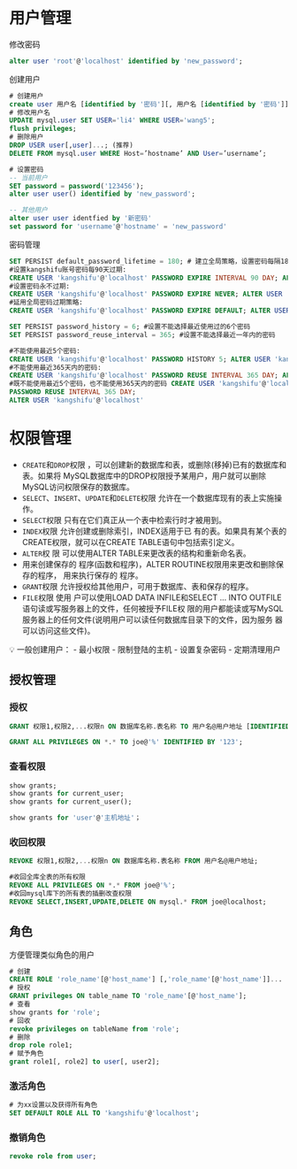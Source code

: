 # 用户管理

修改密码

```sql
alter user 'root'@'localhost' identified by 'new_password';
```

创建用户

```sql
# 创建用户
create user 用户名 [identified by '密码'][, 用户名 [identified by '密码']]
# 修改用户名
UPDATE mysql.user SET USER='li4' WHERE USER='wang5';
flush privileges;
# 删除用户
DROP USER user[,user]...; (推荐)
DELETE FROM mysql.user WHERE Host=’hostname’ AND User=’username’;

# 设置密码
-- 当前用户
SET password = password('123456');
alter user user() identified by 'new_password';

-- 其他用户
alter user user identfied by '新密码'
set password for 'username'@'hostname' = 'new_password'
```

密码管理

```sql
SET PERSIST default_password_lifetime = 180; # 建立全局策略，设置密码每隔180天过期
#设置kangshifu账号密码每90天过期:
CREATE USER 'kangshifu'@'localhost' PASSWORD EXPIRE INTERVAL 90 DAY; ALTER USER 'kangshifu'@'localhost' PASSWORD EXPIRE INTERVAL 90 DAY;
#设置密码永不过期:
CREATE USER 'kangshifu'@'localhost' PASSWORD EXPIRE NEVER; ALTER USER 'kangshifu'@'localhost' PASSWORD EXPIRE NEVER;
#延用全局密码过期策略:
CREATE USER 'kangshifu'@'localhost' PASSWORD EXPIRE DEFAULT; ALTER USER 'kangshifu'@'localhost' PASSWORD EXPIRE DEFAULT;

SET PERSIST password_history = 6; #设置不能选择最近使用过的6个密码
SET PERSIST password_reuse_interval = 365; #设置不能选择最近一年内的密码

#不能使用最近5个密码:
CREATE USER 'kangshifu'@'localhost' PASSWORD HISTORY 5; ALTER USER 'kangshifu'@'localhost' PASSWORD HISTORY 5;
#不能使用最近365天内的密码:
CREATE USER 'kangshifu'@'localhost' PASSWORD REUSE INTERVAL 365 DAY; ALTER USER 'kangshifu'@'localhost' PASSWORD REUSE INTERVAL 365 DAY;
#既不能使用最近5个密码，也不能使用365天内的密码 CREATE USER 'kangshifu'@'localhost' PASSWORD HISTORY 5
PASSWORD REUSE INTERVAL 365 DAY;
ALTER USER 'kangshifu'@'localhost'
```

# 权限管理

- `CREATE`和`DROP`权限 ，可以创建新的数据库和表，或删除(移掉)已有的数据库和表。如果将 MySQL数据库中的DROP权限授予某用户，用户就可以删除MySQL访问权限保存的数据库。
- `SELECT`、`INSERT`、`UPDATE`和`DELETE`权限 允许在一个数据库现有的表上实施操作。
- `SELECT`权限 只有在它们真正从一个表中检索行时才被用到。
- `INDEX`权限 允许创建或删除索引，INDEX适用于已 有的表。如果具有某个表的CREATE权限，就可以在CREATE TABLE语句中包括索引定义。
- `ALTER`权 限 可以使用ALTER TABLE来更改表的结构和重新命名表。
- 用来创建保存的 程序(函数和程序)，ALTER ROUTINE权限用来更改和删除保存的程序，   用来执行保存的 程序。
- `GRANT`权限 允许授权给其他用户，可用于数据库、表和保存的程序。
- `FILE`权限 使用 户可以使用LOAD DATA INFILE和SELECT ... INTO OUTFILE语句读或写服务器上的文件，任何被授予FILE权 限的用户都能读或写MySQL服务器上的任何文件(说明用户可以读任何数据库目录下的文件，因为服务 器可以访问这些文件)。

<aside>
💡 一般创建用户：
- 最小权限
- 限制登陆的主机
- 设置复杂密码
- 定期清理用户

</aside>

## 授权管理

### 授权

```sql
GRANT 权限1,权限2,...权限n ON 数据库名称.表名称 TO 用户名@用户地址 [IDENTIFIED BY ‘密码口令’];

GRANT ALL PRIVILEGES ON *.* TO joe@'%' IDENTIFIED BY '123';
```

### 查看权限

```sql
show grants;
show grants for current_user;
show grants for current_user();

show grants for 'user'@'主机地址'；
```

### 收回权限

```sql
REVOKE 权限1,权限2,...权限n ON 数据库名称.表名称 FROM 用户名@用户地址;

#收回全库全表的所有权限
REVOKE ALL PRIVILEGES ON *.* FROM joe@'%';
#收回mysql库下的所有表的插删改查权限
REVOKE SELECT,INSERT,UPDATE,DELETE ON mysql.* FROM joe@localhost;
```

## 角色

方便管理类似角色的用户

```sql
# 创建
CREATE ROLE 'role_name'[@'host_name'] [,'role_name'[@'host_name']]...
# 授权
GRANT privileges ON table_name TO 'role_name'[@'host_name'];
# 查看
show grants for 'role';
# 回收
revoke privileges on tableName from 'role';
# 删除
drop role role1;
# 赋予角色
grant role1[, role2] to user[, user2];
```

### 激活角色

```sql
# 为xx设置以及获得所有角色
SET DEFAULT ROLE ALL TO 'kangshifu'@'localhost';
```

### 撤销角色

```sql
revoke role from user;
```